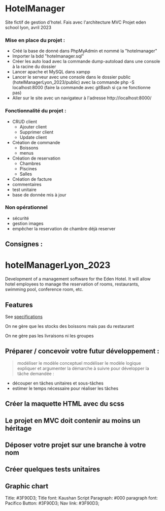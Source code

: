 # HotelManager

Site fictif de gestion d'hotel. Fais avec l'architecture MVC
Projet eden school lyon, avril 2023

### Mise en place du projet :

- Créé la base de donné dans PhpMyAdmin et nommé la "hotelmanager"
- Importer la bdd "hotelmanager.sql"
- Créer les auto load avec la commande dump-autoload dans une console à la racine du dossier
- Lancer apache et MySQL dans xampp
- Lancer le serveur avec une console dans le dossier public (hotelManagerLyon_2023/public) avec la commande php -S localhost:8000 (faire la commande avec gitBash si ça ne fonctionne pas)
- Aller sur le site avec un navigateur à l'adresse http://localhost:8000/

### Fonctionnalité du projet :

- CRUD client
   - Ajouter client
   - Supprimer client
   - Update client
- Création de commande
   - Boissons
   - menus
- Création de reservation
   - Chambres
   - Piscines
   - Salles
- Création de facture
- commentaires
- test unitaire
- base de donnée mis à jour

### Non opérationnel

- sécurité
- gestion images
- empêcher la reservation de chambre déjà reserver


## Consignes :

# hotelManagerLyon_2023

Development of a management software for the Eden Hotel.  It will allow hotel employees to manage the reservation of rooms, restaurants, swimming pool, conference room, etc.

## Features
See [specifications](cahier-de-charge.pdf)

On ne gère que les stocks des boissons mais pas du restaurant

On ne gère pas les livraisons ni les groupes


## Préparer / concevoir votre futur développement :
> modéliser le modèle conceptuel 
> modéliser le modèle logique 
> expliquer et argumenter la démarche à suivre pour développer la tâche demandée : 
   - découper en tâches unitaires et sous-tâches 
   - estimer le temps nécessaire pour réaliser les tâches

## Créer la maquette HTML avec du scss

## Le projet en MVC doit contenir au moins un héritage

## Déposer votre projet sur une branche à votre nom

## Créer quelques tests unitaires

##  Graphic chart
Title: #3F90D3; Title font: Kaushan Script Paragraph: #000 paragraph font: Pacifico Button: #3F90D3; Nav link: #3F90D3;
